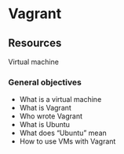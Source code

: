 # Vagrant
## Resources
Virtual machine
### General objectives
* What is a virtual machine
* What is Vagrant
* Who wrote Vagrant
* What is Ubuntu
* What does “Ubuntu” mean
* How to use VMs with Vagrant
